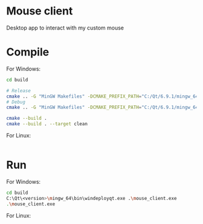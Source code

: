 # Mouse client

Desktop app to interact with my custom mouse

# Compile

For Windows:

```bash
cd build

# Release
cmake .. -G "MinGW Makefiles" -DCMAKE_PREFIX_PATH="C:/Qt/6.9.1/mingw_64"
# Debug
cmake .. -G "MinGW Makefiles" -DCMAKE_PREFIX_PATH="C:/Qt/6.9.1/mingw_64" -DCMAKE_BUILD_TYPE=Debug

cmake --build .
cmake --build . --target clean

```

For Linux:

```bash

```

# Run

For Windows:

```bash
cd build
C:\Qt\<version>\mingw_64\bin\windeployqt.exe .\mouse_client.exe
.\mouse_client.exe
```

For Linux:

```bash

```
